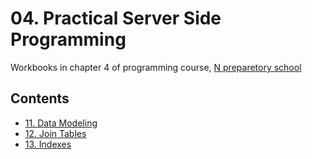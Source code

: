 # 04. Practical Server Side Programming 

Workbooks in chapter 4 of programming course, [N preparetory school](https://www.nnn.ed.nico/)

## Contents
- [11. Data Modeling](https://github.com/ababa893/nnn_workbook/blob/master/04/11_data_modeling.md)
- [12. Join Tables](https://github.com/ababa893/nnn_workbook/blob/master/04/12_join_tables.md)
- [13. Indexes](https://github.com/ababa893/nnn_workbook/blob/master/04/13_indexes.md)